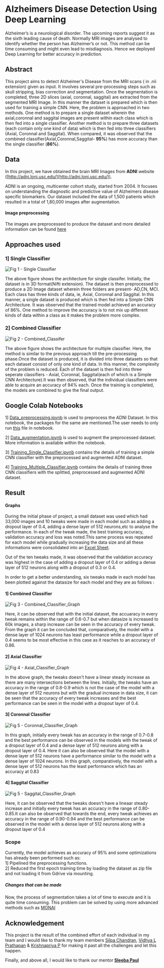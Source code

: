 # Alzheimers Disease Detection Using Deep Learning

Alzheimer’s is a neurological disorder. The upcoming reports suggest it as the sixth leading cause of death. Normally MRI images  are analysed to identify whether the person has Alzheimer’s  or not. This method can be time consuming and might even lead to misdiagnosis. Hence we deployed Deep Learning for better accuracy in prediction.



## Abstract

This project aims to detect Alzheimer's Disease from the MRI scans ( in .nii extension) given as input. It involves several pre-processing steps such as skull stripping, bias correction and segmentation. Once the segmentation is completed, three 2D slices (axial, coronnal, saggital) are extracted from the segmented MRI Image. In this manner the dataset is prepared which is then used for training a simple CNN. Here, the problem is approached in two methods. One method is to prepare a single dataset wherein the axial,coronnal and saggital images are present within each class which is then fed into a single classifier. Another method is to prepare three datasets (each contain only one kind of data) which is then fed into three classifiers (Axial, Coronnal and Saggital). When compared, it was observed that the combined classifier(Axial,Coronnal,Saggital- **95%**) has more accuracy than the single classifier (**86%**).

## Data

In this project, we have obtained the brain MRI Images from **ADNI** website ([http://adni.loni.usc.edu/](http://adni.loni.usc.edu/)).

ADNI is an ongoing, multicenter cohort study, started from 2004. It focuses on understanding the diagnostic and predictive value of Alzheimers disease specific biomarkers. Our dataset included the data of 1,500 patients which resulted in a total of 1,80,000 images after augmentation.

#### Image preprocessing
The images are preprocessed to produce the dataset and more detailed information can be found [here](https://github.com/Lintaoommen/Alzheimers_Disease_Detection_Using_Deep_Learning/blob/master/preprocessing/description.md)

## Approaches used
### 1] Single Classifier
![Fig 1 - Single Classifier](https://github.com/Lintaoommen/Alzheimers_Disease_Detection_Using_Deep_Learning/blob/master/Images/Single_Classifier_Flowchart.png)

The above figure shows the architecture for single classifer. Initially, the dataset is in 3D format(Nifti extension). The dataset is then preprocessed to produce a 2D Image dataset wherein three folders are present- AD,CN, MCI. Each class has three kinds of data, ie, Axial, Coronnal and Saggital. In this manner, a single dataset is produced which is then fed into a Simple CNN Architecture. It was observed that the trained model achieved an accuracy of 86%. One method to improve the accuracy is to not mix up different kinds of data within a class as it makes the problem more complex. 

### 2] Combined Classifier

![Fig 2 - Combined_Classifer ](https://github.com/Lintaoommen/Alzheimers_Disease_Detection_Using_Deep_Learning/blob/master/Images/Multiple_Classifer_Architecture.png)

The above figure shows the architecture for multiple classifier. Here, the method is similar to the previous approach till the pre-processing phase.Once the dataset is produced, it is divided into three datasets so that each dataset consist of only one kind of data. In this manner, the complexity of the problem is reduced. Each of the dataset is then fed into three seperate classifiers - Axial, Coronnal, Saggital(each of which is a Simple CNN Architecture).It was then observed, that the individual classifiers were able to acquire an accuracy of 94% each. Once the training is completed, the models are combined to give the final output.

## Google Colab Notebooks
1] [Data_preprocessing.ipynb](https://github.com/Lintaoommen/Alzheimers_Disease_Detection_Using_Deep_Learning/blob/master/Jupyter_Notebooks/Data_preprocessing.ipynb) is used to preprocess the ADNI Dataset. In this notebook, the packages for the same are mentioned.The user needs to only run [this](https://github.com/Lintaoommen/Alzheimers_Disease_Detection_Using_Deep_Learning/blob/master/preprocessing/run_me.py) file in notebook.

2] [Data_augmentation.ipynb](https://github.com/Lintaoommen/Alzheimers_Disease_Detection_Using_Deep_Learning/blob/master/Jupyter_Notebooks/Data_Augmentation.ipynb) is used to augment the preprocessed dataset. More information is available within the notebook.

3] [Training_Single_Classifier.ipynb](https://github.com/Lintaoommen/Alzheimers_Disease_Detection_Using_Deep_Learning/blob/master/Jupyter_Notebooks/Training_Single_Classifier.ipynb) contains the details of training a simple CNN classifier with the preprocessed and augmented ADNI dataset.

4] [Training_Multiple_Classifier.ipynb](https://github.com/Lintaoommen/Alzheimers_Disease_Detection_Using_Deep_Learning/blob/master/Jupyter_Notebooks/Training_Multiple_CLassifier.ipynb) contains the details of training three CNN classifiers with the splitted, preprocessed and augmented ADNI dataset.

## Result
#### Graphs
During the initial phase of project, a small dataset was used which had 33,000 images and 10 tweaks were made in each model such as adding a dropout layer of 0.4, adding a dense layer of 512 neurons,etc to analyse the performance. In each of the tweak made, the best training accuracy, validation accuracy and loss was noted.This same process was repeated for each model while gradually increasing the data size and all these informations were consolidated into an [Excel Sheet](https://docs.google.com/spreadsheets/d/1h265xRbueSZ1y-vEKlDlhZAWuakgqYvdFgbRAzl1lR0/edit?usp=sharing). 

Out of the ten tweaks made, it was observed that the validation accuracy was highest in the case of adding a dropout layer of 0.4 or adding a dense layer of 512 neurons along with a dropout of 0.3 or 0.4.

In order to get a better understanding, six tweaks made in each model has been plotted against the datasize for each model and they are as follows :

#### 1] Combined Classifier
![Fig 3 - Combined_Classifier_Graph](https://github.com/Lintaoommen/Alzheimers_Disease_Detection_Using_Deep_Learning/blob/master/Graphs/Combined_Classifier_Graph.png)

Here, it can be observed that with the initial dataset, the accuaracy in every tweak remains within the range of 0.6-0.7 but when datasize is increased to 60k images, a sharp increase can be seen in the accuracy of every tweak. From the graph it can be concluded that, comparatively, the model with a dense layer of 1024 neurons has least performance while a dropout layer of 0.4 seems to be most effective in this case as it reaches to an accuracy of 0.86. 

#### 2] Axial Classifier
![Fig 4 - Axial_Classifier_Graph](https://github.com/Lintaoommen/Alzheimers_Disease_Detection_Using_Deep_Learning/blob/master/Graphs/Axial_Classifier_Graph.png)

In the above graph, the tweaks doesn't have a linear steady increase as there are many intersections between the lines. Initially, the tweaks have an accuracy in the range of 0.8-0.9 which is not the case of the model with a dense layer of 512 neurons but with the gradual increase in data size, it can be seen that the accuracy of every tweak increases and the best performance can be seen in the model with a dropout layer of 0.4.   

#### 3] Coronnal Classifier
![Fig 5 - Coronnal_Classifier_Graph](https://github.com/Lintaoommen/Alzheimers_Disease_Detection_Using_Deep_Learning/blob/master/Graphs/Coronnal_Classifier_Graph.png)

In this graph, initially every tweak has an accuracy in the range of 0.7-0.8 and the best performance can be observed in the models with the tweak of a dropout layer of 0.4 and a dense layer of 512 neurons along with a dropout layer of 0.4. Here it can also be observed that the model with a dense layer of 512 neurons have a performance similar to the model with a dense layer of 1024 neurons. In this graph, comparatively, the model with a dense layer of 512 neurons has the least performance which has an accuracy at 0.83

#### 4] Saggital Classifier
![Fig 5 - Saggital_Classifier_Graph](https://github.com/Lintaoommen/Alzheimers_Disease_Detection_Using_Deep_Learning/blob/master/Graphs/Saggital_Classifier_Graph.png)

Here, it can be observed that the tweaks doesn't have a lineaar steady increase and initially every tweak has an accuracy in the range of 0.80-0.85.It can also be observed that towards the end, every tweak achieves an accuracy in the range of 0.90-0.94 and the best performance can be observed in the model with a dense layer of 512 neurons along with a dropout layer of 0.4


### Scope
Currently, the model achieves as accuracy of 95% and some optimizations has already been performed such as:<br>
1] Pipelined the preprocessing functions.<br>
2] Reduced the first epoch training time by loading the dataset as zip file and not loading it from Gdrive via mounting.

##### Changes that can be made 
Now, the process of segmentation takes a lot of time to execute and it is quite time consuming. This problem can be solved by using more advanced methods such as [MONAI](https://monai.io/)

## Acknowledgement
This project is the result of the combined effort of each individual in my team and I would like to thank my team members [Silpa Chandran](https://www.linkedin.com/in/silpa-chandran-747a78182/), [Vidhya L Prathapan](https://www.linkedin.com/in/vidhya-l-prathapan-28282a180/) & [Krishnapriya P](https://www.linkedin.com/in/manschaftg-ap-ab78351b2/) for making it past all the challenges and let this happen.

Finally, and above all, I would like to thank our mentor **[Sleeba Paul](https://sleebapaul.github.io/)**

